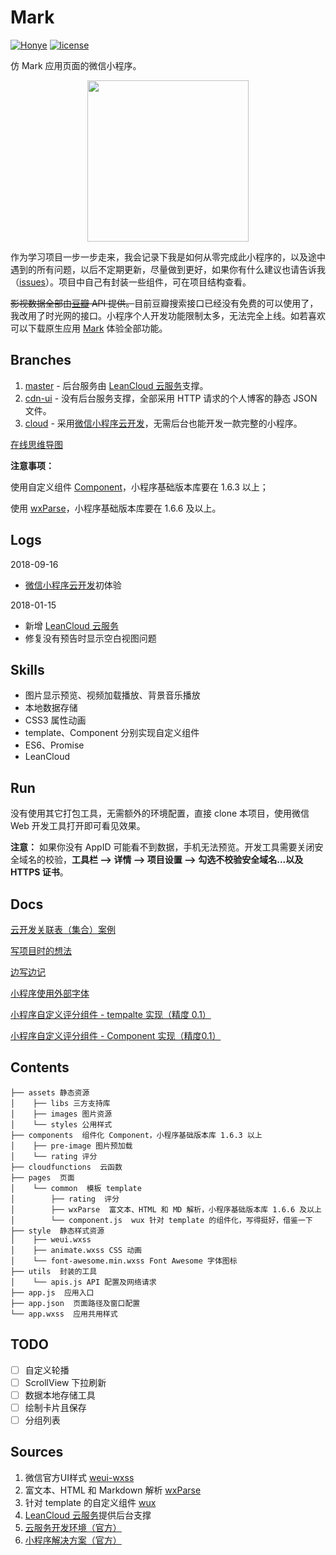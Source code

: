 # Mark

[![Honye](https://img.shields.io/badge/Honye-红叶-red.svg)](https://honye.github.io/)  [![license](https://img.shields.io/github/license/hongye567/weapp-mark.svg)](https://github.com/Honye/weapp-mark/blob/master/LICENSE)

仿 Mark 应用页面的微信小程序。

<p align="center">
    <img src="http://oz126ti4w.bkt.clouddn.com/image/mark.jpg" height="258px" >
</p>


作为学习项目一步一步走来，我会记录下我是如何从零完成此小程序的，以及途中遇到的所有问题，以后不定期更新，尽量做到更好，如果你有什么建议也请告诉我（[issues](https://github.com/Honye/weapp-mark/issues)）。项目中自己有封装一些组件，可在项目结构查看。

~~影视数据全部由[豆瓣](https://developers.douban.com/) API 提供。~~目前豆瓣搜索接口已经没有免费的可以使用了，我改用了时光网的接口。小程序个人开发功能限制太多，无法完全上线。如若喜欢可以下载原生应用 [Mark](http://a.app.qq.com/o/simple.jsp?pkgname=com.intlime.mark&fromcase=40002) 体验全部功能。

## Branches

1. [master](https://github.com/Hongye567/weapp-mark/tree/master) - 后台服务由 [LeanCloud 云服务](https://leancloud.cn/)支撑。
2. [cdn-ui](https://github.com/Hongye567/weapp-mark/tree/cdn-ui) - 没有后台服务支撑，全部采用 HTTP 请求的个人博客的静态 JSON 文件。
3. [cloud](https://github.com/Hongye567/weapp-mark/tree/cloud) - 采用[微信小程序云开发](https://developers.weixin.qq.com/miniprogram/dev/wxcloud/basis/getting-started.html)，无需后台也能开发一款完整的小程序。

[在线思维导图](https://www.processon.com/view/5a5c45d7e4b0abe85d562bda)

**注意事项：**

使用自定义组件 [Component](https://mp.weixin.qq.com/debug/wxadoc/dev/framework/custom-component/)，小程序基础版本库要在 1.6.3 以上；

使用 [wxParse](https://github.com/icindy/wxParse)，小程序基础版本库要在 1.6.6 及以上。

## Logs

2018-09-16

- [微信小程序云开发](https://developers.weixin.qq.com/miniprogram/dev/wxcloud/basis/getting-started.html)初体验

2018-01-15

- 新增 [LeanCloud 云服务](https://leancloud.cn/)
- 修复没有预告时显示空白视图问题

## Skills

- 图片显示预览、视频加载播放、背景音乐播放
- 本地数据存储
- CSS3 属性动画
- template、Component 分别实现自定义组件
- ES6、Promise
- LeanCloud

## Run

没有使用其它打包工具，无需额外的环境配置，直接 clone 本项目，使用微信 Web 开发工具打开即可看见效果。

**注意：** 如果你没有 AppID 可能看不到数据，手机无法预览。开发工具需要关闭安全域名的校验，**工具栏 --> 详情 --> 项目设置 --> 勾选不校验安全域名...以及 HTTPS 证书**。

## Docs

[云开发关联表（集合）案例](https://github.com/Hongye567/weapp-mark/wiki/小程序关联表学习)

[写项目时的想法](https://github.com/Hongye567/weapp-mark/wiki/thought)

[边写边记](https://github.com/Hongye567/weapp-mark/wiki/小程序笔记)

[小程序使用外部字体](https://github.com/Hongye567/weapp-mark/wiki/小程序使用外部字体)

[小程序自定义评分组件 - tempalte 实现（精度 0.1）](https://github.com/Hongye567/weapp-mark/wiki/小程序自定义评分组件-template（精度0.1）)

[小程序自定义评分组件 - Component 实现（精度0.1）](https://github.com/Hongye567/weapp-mark/wiki/小程序自定义评分组件-Component（精度0.1）)

## Contents

```
├── assets 静态资源
│    ├── libs 三方支持库
│    ├── images 图片资源
│    └── styles 公用样式
├── components  组件化 Component，小程序基础版本库 1.6.3 以上
│    ├── pre-image 图片预加载
│    └── rating 评分
├── cloudfunctions  云函数
├── pages  页面
│    └── common  模板 template
│        ├── rating  评分
│        ├── wxParse  富文本、HTML 和 MD 解析，小程序基础版本库 1.6.6 及以上
│        └── component.js  wux 针对 template 的组件化，写得挺好，借鉴一下
├── style  静态样式资源
│    ├── weui.wxss
│    ├── animate.wxss CSS 动画
│    └── font-awesome.min.wxss Font Awesome 字体图标
├── utils  封装的工具
│    └── apis.js API 配置及网络请求
├── app.js  应用入口
├── app.json  页面路径及窗口配置
└── app.wxss  应用共用样式
```

## TODO

- [ ] 自定义轮播
- [ ] ScrollView 下拉刷新
- [ ] 数据本地存储工具
- [ ] 绘制卡片且保存
- [ ] 分组列表

## Sources

1. 微信官方UI样式 [weui-wxss](https://github.com/Tencent/weui-wxss/)
2. 富文本、HTML 和 Markdown 解析 [wxParse](https://github.com/icindy/wxParse)
3. 针对 template 的自定义组件 [wux](https://github.com/skyvow/wux)
4. [LeanCloud 云服务](https://leancloud.cn/)提供后台支撑
5. [云服务开发环境（官方）](https://cloud.tencent.com/document/product/619/11447)
6. [小程序解决方案（官方）](https://cloud.tencent.com/solution/la)

